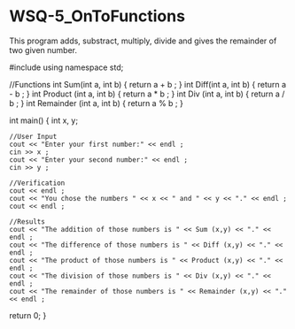 # WSQ-5_OnToFunctions
This program adds, substract, multiply, divide and gives the remainder of two given number.

#include <iostream>
using namespace std;

//Functions
int Sum(int a, int b) {
		return a + b ;
	}
int Diff(int a, int b) {
		return a - b ;
	}
int Product (int a, int b) {
		return a * b ;
}
int Div (int a, int b) {
		return a / b ;
}
int Remainder (int a, int b) {
		return a % b ;
}

int main()
{
	int x, y;

	//User Input
	cout << "Enter your first number:" << endl ;
	cin >> x ;
	cout << "Enter your second number:" << endl ;
	cin >> y ;

	//Verification
	cout << endl ;
	cout << "You chose the numbers " << x << " and " << y << "." << endl ;
	cout << endl ;

	//Results
	cout << "The addition of those numbers is " << Sum (x,y) << "." << endl ;
	cout << "The difference of those numbers is " << Diff (x,y) << "." << endl ;
	cout << "The product of those numbers is " << Product (x,y) << "." << endl ;
	cout << "The division of those numbers is " << Div (x,y) << "." << endl ;
	cout << "The remainder of those numbers is " << Remainder (x,y) << "." << endl ;

return 0;
}
